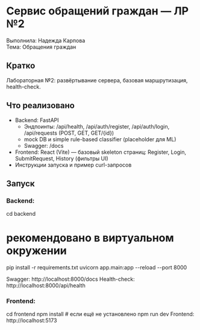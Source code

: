 # Сервис обращений граждан — ЛР №2

Выполнила: Надежда Карпова  
Тема: Обращения граждан

## Кратко
Лабораторная №2: развёртывание сервера, базовая маршрутизация, health-check.

## Что реализовано
- Backend: FastAPI
  - Эндпоинты: /api/health, /api/auth/register, /api/auth/login, /api/requests (POST, GET, GET/{id})
  - mock DB и simple rule-based classifier (placeholder для ML)
  - Swagger: /docs
- Frontend: React (Vite) — базовый skeleton страниц: Register, Login, SubmitRequest, History (фильтры UI)
- Инструкции запуска и пример curl-запросов

## Запуск
### Backend:
cd backend
# рекомендовано в виртуальном окружении
pip install -r requirements.txt
uvicorn app.main:app --reload --port 8000

Swagger: http://localhost:8000/docs
Health-check: http://localhost:8000/api/health

### Frontend:

cd frontend
npm install   # если ещё не установлено
npm run dev
Frontend: http://localhost:5173
